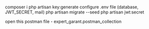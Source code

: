composer i 
php artisan key:generate 
configure .env file (database, JWT_SECRET, mail) 
php artisan migrate --seed 
php artisan jwt:secret



open this postman file - expert_garant.postman_collection
